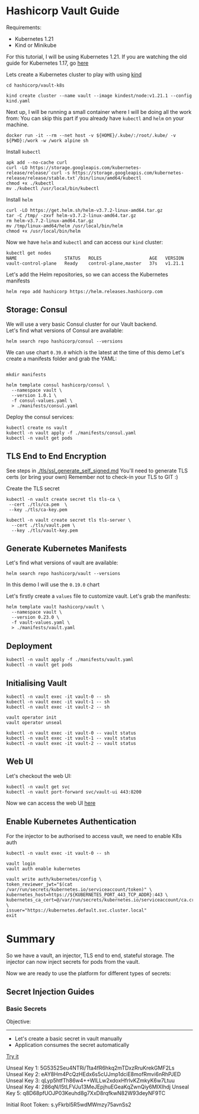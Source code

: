 # Hashicorp Vault Guide

Requirements:

- Kubernetes 1.21
- Kind or Minikube

For this tutorial, I will be using Kubernetes 1.21.
If you are watching the old guide for Kubernetes 1.17, go [here](..\vault\readme.md)

Lets create a Kubernetes cluster to play with using [kind](https://kind.sigs.k8s.io/docs/user/quick-start/)

```
cd hashicorp/vault-k8s

kind create cluster --name vault --image kindest/node:v1.21.1 --config kind.yaml
```

Next up, I will be running a small container where I will be doing all the work from:
You can skip this part if you already have `kubectl` and `helm` on your machine.

```
docker run -it --rm --net host -v ${HOME}/.kube/:/root/.kube/ -v ${PWD}:/work -w /work alpine sh
```

Install `kubectl`

```
apk add --no-cache curl
curl -LO https://storage.googleapis.com/kubernetes-release/release/`curl -s https://storage.googleapis.com/kubernetes-release/release/stable.txt`/bin/linux/amd64/kubectl
chmod +x ./kubectl
mv ./kubectl /usr/local/bin/kubectl
```

Install `helm`

```
curl -LO https://get.helm.sh/helm-v3.7.2-linux-amd64.tar.gz
tar -C /tmp/ -zxvf helm-v3.7.2-linux-amd64.tar.gz
rm helm-v3.7.2-linux-amd64.tar.gz
mv /tmp/linux-amd64/helm /usr/local/bin/helm
chmod +x /usr/local/bin/helm
```

Now we have `helm` and `kubectl` and can access our `kind` cluster:

```
kubectl get nodes
NAME                  STATUS   ROLES                  AGE   VERSION
vault-control-plane   Ready    control-plane,master   37s   v1.21.1
```

Let's add the Helm repositories, so we can access the Kubernetes manifests

```
helm repo add hashicorp https://helm.releases.hashicorp.com
```

## Storage: Consul

We will use a very basic Consul cluster for our Vault backend. </br>
Let's find what versions of Consul are available:

```
helm search repo hashicorp/consul --versions
```

We can use chart `0.39.0` which is the latest at the time of this demo
Let's create a manifests folder and grab the YAML:

```

mkdir manifests

helm template consul hashicorp/consul \
  --namespace vault \
  --version 1.0.1 \
  -f consul-values.yaml \
  > ./manifests/consul.yaml
```

Deploy the consul services:

```
kubectl create ns vault
kubectl -n vault apply -f ./manifests/consul.yaml
kubectl -n vault get pods
```

## TLS End to End Encryption

See steps in [./tls/ssl_generate_self_signed.md](./tls/ssl_generate_self_signed.md)
You'll need to generate TLS certs (or bring your own)
Remember not to check-in your TLS to GIT :)

Create the TLS secret

```
kubectl -n vault create secret tls tls-ca \
 --cert ./tls/ca.pem  \
 --key ./tls/ca-key.pem

kubectl -n vault create secret tls tls-server \
  --cert ./tls/vault.pem \
  --key ./tls/vault-key.pem
```

## Generate Kubernetes Manifests

Let's find what versions of vault are available:

```
helm search repo hashicorp/vault --versions
```

In this demo I will use the `0.19.0` chart </br>

Let's firstly create a `values` file to customize vault.
Let's grab the manifests:

```
helm template vault hashicorp/vault \
  --namespace vault \
  --version 0.23.0 \
  -f vault-values.yaml \
  > ./manifests/vault.yaml
```

## Deployment

```
kubectl -n vault apply -f ./manifests/vault.yaml
kubectl -n vault get pods
```

## Initialising Vault

```
kubectl -n vault exec -it vault-0 -- sh
kubectl -n vault exec -it vault-1 -- sh
kubectl -n vault exec -it vault-2 -- sh

vault operator init
vault operator unseal

kubectl -n vault exec -it vault-0 -- vault status
kubectl -n vault exec -it vault-1 -- vault status
kubectl -n vault exec -it vault-2 -- vault status

```

## Web UI

Let's checkout the web UI:

```
kubectl -n vault get svc
kubectl -n vault port-forward svc/vault-ui 443:8200
```

Now we can access the web UI [here]("https://localhost/8200")

## Enable Kubernetes Authentication

For the injector to be authorised to access vault, we need to enable K8s auth

```
kubectl -n vault exec -it vault-0 -- sh

vault login
vault auth enable kubernetes

vault write auth/kubernetes/config \
token_reviewer_jwt="$(cat /var/run/secrets/kubernetes.io/serviceaccount/token)" \
kubernetes_host=https://${KUBERNETES_PORT_443_TCP_ADDR}:443 \
kubernetes_ca_cert=@/var/run/secrets/kubernetes.io/serviceaccount/ca.crt \
issuer="https://kubernetes.default.svc.cluster.local"
exit
```

# Summary

So we have a vault, an injector, TLS end to end, stateful storage.
The injector can now inject secrets for pods from the vault.

Now we are ready to use the platform for different types of secrets:

## Secret Injection Guides

### Basic Secrets

Objective:

---

- Let's create a basic secret in vault manually
- Application consumes the secret automatically

[Try it](./example-apps/basic-secret/readme.md)

Unseal Key 1: 5G5352Seu4NTRi/Tta4fR6hkq2mTDxzRruKrekGMF2Ls
Unseal Key 2: eAY8Hm4PcQzHEdx6s5cUJmp1dciE8mofRmvi6nRhPJED
Unseal Key 3: qLyp5htfTh86w4++WlLLw2xdoxHfrlvKZmkyK6w7Ltuu
Unseal Key 4: 286qN/l5tLFVJu13MeJEpjhuEGeaKqZwnQiy6MIXIhdj
Unseal Key 5: q8D68pfUOJP03Keuhd8g7XxD8rqfkwN82W93deyNF9TC

Initial Root Token: s.yFkrbl5R5wdMWmzy75avnSs2
